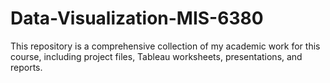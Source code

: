 # Data-Visualization-MIS-6380
This repository is a comprehensive collection of my academic work for this course, including project files, Tableau worksheets, presentations, and reports.
